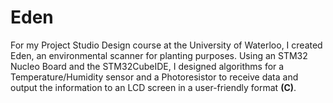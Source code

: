# Eden
For my Project Studio Design course at the University of Waterloo, I created Eden, an environmental scanner for planting purposes. Using an STM32 Nucleo Board and the STM32CubeIDE, I designed algorithms for a Temperature/Humidity sensor and a Photoresistor to receive data and output the information to an LCD screen in a user-friendly format **(C)**.
